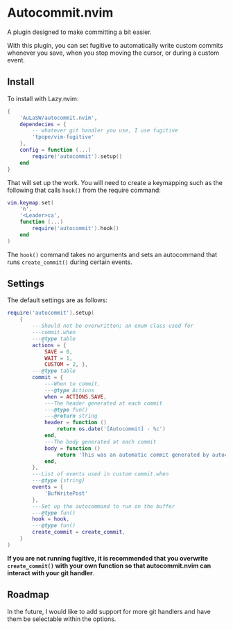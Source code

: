 # Autocommit.nvim

A plugin designed to make committing a bit easier.

With this plugin, you can set fugitive to automatically write 
custom commits whenever you save, when you stop moving the 
cursor, or during a custom event.

## Install

To install with Lazy.nvim:

```lua
{
    'AuLaSW/autocommit.nvim',
    dependecies = {
        -- whatever git handler you use, I use fugitive
        'tpope/vim-fugitive'
    },
    config = function (...)
        require('autocommit').setup()
    end
}
```

That will set up the work. You will need to create a keymapping 
such as the following that calls `hook()` from the require 
command:

```lua
vim.keymap.set(
    'n',
    '<Leader>ca',
    function (...)
        require('autocommit').hook()
    end
)
```

The `hook()` command takes no arguments and sets an autocommand 
that runs `create_commit()` during certain events.

## Settings

The default settings are as follows:

```lua
require('autocommit').setup(
    {
        ---Should not be overwritten; an enum class used for
        ---commit.when
        ---@type table
        actions = {
            SAVE = 0,
            WAIT = 1,
            CUSTOM = 2, },
        ---@type table
        commit = {
            ---When to commit.
            ---@type Actions
            when = ACTIONS.SAVE,
            ---The header generated at each commit
            ---@type fun()
            ---@return string
            header = function ()
                return os.date('[Autocommit] - %c')
            end,
            ---The body generated at each commit
            body = function ()
                return 'This was an automatic commit generated by autocommit.nvim.'
            end,
        },
        ---List of events used in custom commit.when
        ---@type {string}
        events = {
            'BufWritePost'
        },
        ---Set up the autocommand to run on the buffer
        ---@type fun()
        hook = hook,
        ---@type fun()
        create_commit = create_commit,
    }
)
```

**If you are not running fugitive, it is recommended that you 
overwrite `create_commit()` with your own function so that 
autocommit.nvim can interact with your git handler**.

## Roadmap

In the future, I would like to add support for more git handlers 
and have them be selectable within the options.
